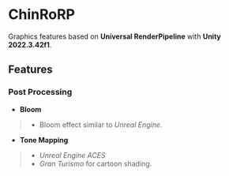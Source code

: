 # ChinRoRP
Graphics features based on **Universal RenderPipeline** with **Unity 2022.3.42f1**.

## Features

### Post Processing
- **Bloom**
>- Bloom effect similar to *Unreal Engine*.
- **Tone Mapping**
>- *Unreal Engine ACES*
>- *Gran Turismo* for cartoon shading.
